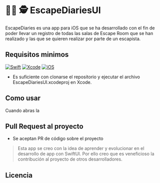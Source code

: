 # 🕵️‍♀️ 🕵️ EscapeDiariesUI

EscapeDiaries es una app para iOS que se ha desarrollado con el fin de poder llevar un registro de todas las salas de Escape Room que se han realizado y las que se quieren realizar por parte de un escapista.


## Requisitos minimos
[![Swift](https://img.shields.io/badge/Swift_5-red?style=for-the-badge&logo=swift&logoColor=white&labelColor=101010)]()
[![Xcode](https://img.shields.io/badge/Xcode_14-blue?style=for-the-badge&logo=xcode&logoColor=white&labelColor=101010)]()
[![iOS](https://img.shields.io/badge/iOS_15-grey?style=for-the-badge&logo=ios&logoColor=white&labelColor=101010)]()

* Es suficiente con clonarse el repositorio y ejecutar el archivo EscapeDiariesUI.xcodeproj en Xcode.

## Como usar

Cuando abras la 

## Pull Request al proyecto

* Se aceptan PR de código sobre el proyecto

> Esta app se creo con la idea de aprender y evolucionar en el desarrollo de app con SwiftUI. Por ello creo que es veneficioso la contribución al proyecto de otros desarrolladores.

## Licencia

